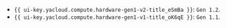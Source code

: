 * `{{ ui-key.yacloud.compute.hardware-gen1-v2-title_eSmBa }}`: `Gen 1.2`.
* `{{ ui-key.yacloud.compute.hardware-gen1-v1-title_oK6qE }}`: `Gen 1.1`.